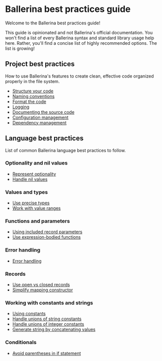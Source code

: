 # Ballerina best practices guide

Welcome to the Ballerina best practices guide!

This guide is opinionated and not Ballerina's official documentation. You won't find a list of every Ballerina syntax and standard library usage help here. Rather, you'll find a concise list of highly recommended options.  The list is growing!

## Project best practices

How to use Ballerina's features to create clean, effective code organized properly in the file system.  

- [Structure your code](structure_your_code.md)
- [Naming conventions](naming_conventions.md)
- [Format the code](format_the_code.md)
- [Logging](logging.md)
- [Documenting the source code](best_practices/documenting_the_source_code.md)
- [Configuration management](configuration_management.md)
- [Dependency management](dependency_management.md)

## Language best practices

List of common Ballerina language best practices to follow.

### Optionality and nil values

- [Represent optionality](represent_optionality.md)
- [Handle nil values](handle_nil_values.md)

### Values and types

- [Use precise types](use_precise_types.md)
- [Work with value ranges](value_ranges.md)

### Functions and parameters

- [Using included record parameters](included_record_params.md)
- [Use expression-bodied functions](expression_bodied_func.md)

### Error handling

- [Error handling](error_handling.md)

### Records

- [Use open vs closed records](use_open_vs_closed_records.md)
- [Simplify mapping constructor](mapping_constructors.md)

### Working with constants and strings

- [Using constants](constants.md)
- [Handle unions of string constants](string_unions.md)
- [Handle unions of integer constants](int_unions.md)
- [Generate string by concatenating values](string_concat.md)

### Conditionals

- [Avoid parentheses in if statement](avoid_parentheses.md)

